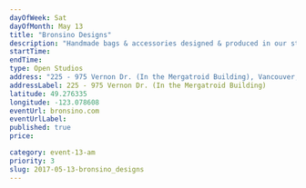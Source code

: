 ```yaml
---
dayOfWeek: Sat
dayOfMonth: May 13
title: "Bronsino Designs"
description: "Handmade bags & accessories designed & produced in our studio from new & upcycled leathers. We'll be displaying  upcycled & hand printed leathers for the weekend, and visitors will enjoy 20% off on all regular price items on May 13th. "
startTime: 
endTime: 
type: Open Studios
address: "225 - 975 Vernon Dr. (In the Mergatroid Building), Vancouver, BC, Canada"
addressLabel: 225 - 975 Vernon Dr. (In the Mergatroid Building)
latitude: 49.276335
longitude: -123.078608
eventUrl: bronsino.com
eventUrlLabel: 
published: true
price: 

category: event-13-am
priority: 3
slug: 2017-05-13-bronsino_designs
---
```


